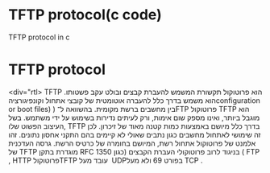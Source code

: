 # TFTP protocol(c code)
 TFTP protocol in c 


# TFTP protocol
<div="rtl>
TFTP הוא פרוטוקול תקשורת המשמש להעברת קבצים ובולט עקב פשטותו.
הוא משמש בדרך כלל להעברה אוטומטית של קובצי אתחול וקונפיגורציהconfiguration or boot files) )
 בין מחשבים ברשת מקומית.
בהשוואה ל־FTP  פרוטוקול TFTP הוא מוגבל ביותר, ואינו מספק שום אימות, ורק לעיתים נדירות בשימוש
על ידי משתמש.
בשל העיצוב הפשוט שלו, TFTP בדרך כלל מיושם באמצעות כמות קטנה מאוד של זיכרון.
לכן זה שימושי לאתחול מחשבים כגון נתבים שאולי לא קיימים בהם התקני אחסון נתונים.
זהו אלמנט של פרוטוקול אתחול רשת, המיושם בחומרה של כרטיס הרשת.
גרסה העדכנית של TFTP מוגדרת בתקן RFC 1350 בניגוד לרוב פרוטוקולי העברת הקבצים
(כגון ( FTP , HTTP פרוטוקולTFTP  עובד מעל  UDPבפורט 69 ולא מעל TCP .
</dv>
